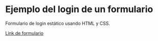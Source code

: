 #  Ejemplo del login de un formulario

Formulario de login estático usando HTML y CSS.

[Link de formulario](https://kevintorresc.github.io/login-form-web/)

